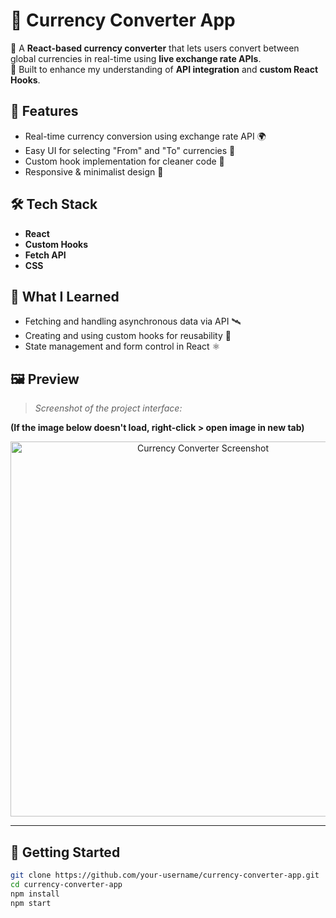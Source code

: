 # 💱 Currency Converter App

🔄 A **React-based currency converter** that lets users convert between global currencies in real-time using **live exchange rate APIs**.  
🧠 Built to enhance my understanding of **API integration** and **custom React Hooks**.

## 🚀 Features
- Real-time currency conversion using exchange rate API 🌍
- Easy UI for selecting "From" and "To" currencies 🧾
- Custom hook implementation for cleaner code 🧩
- Responsive & minimalist design 🎨

## 🛠️ Tech Stack
- **React**
- **Custom Hooks**
- **Fetch API**
- **CSS**

## 🧪 What I Learned
- Fetching and handling asynchronous data via API 🛰️  
- Creating and using custom hooks for reusability 🔄  
- State management and form control in React ⚛️

## 🖼️ Preview

> _Screenshot of the project interface:_

**(If the image below doesn't load, right-click > open image in new tab)**

<p align="center">
  <img src="https://drive.google.com/uc?export=view&id=1q34tcNsF63eBCBpqip2DFJgq66ZjHFAr" alt="Currency Converter Screenshot" width="600" />
</p>

---

## 📂 Getting Started

```bash
git clone https://github.com/your-username/currency-converter-app.git
cd currency-converter-app
npm install
npm start
